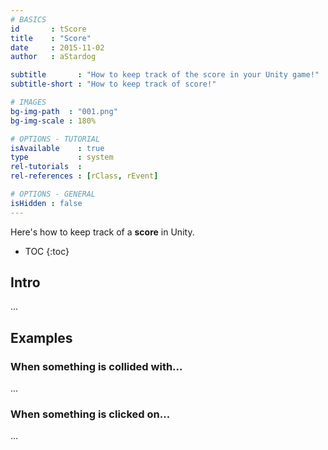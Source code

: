 ```yaml
---
# BASICS
id       : tScore
title    : "Score"
date     : 2015-11-02
author   : aStardog

subtitle       : "How to keep track of the score in your Unity game!"
subtitle-short : "How to keep track of score!"

# IMAGES
bg-img-path  : "001.png"
bg-img-scale : 180%

# OPTIONS - TUTORIAL
isAvailable    : true
type           : system
rel-tutorials  : 
rel-references : [rClass, rEvent]

# OPTIONS - GENERAL
isHidden : false
---
```

Here's how to keep track of a **score** in Unity.

* TOC
{:toc}

## Intro

...

## Examples

### When something is collided with...

...

### When something is clicked on...

...